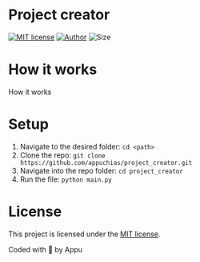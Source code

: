 # Project creator
[![MIT license](https://img.shields.io/github/license/appuchias/project_creator?style=flat-square)](https://github.com/appuchias/project_creator/blob/master/LICENSE)
[![Author](https://img.shields.io/badge/Project%20by-Appu-9cf?style=flat-square)](https://github.com/appuchias)
![Size](https://img.shields.io/github/repo-size/appuchias/project_creator?color=orange&style=flat-square)

# How it works
How it works

# Setup
1. Navigate to the desired folder: `cd <path>`
2. Clone the repo: `git clone https://github.com/appuchias/project_creator.git`
3. Navigate into the repo folder: `cd project_creator`
4. Run the file: `python main.py`

# License
This project is licensed under the [MIT license](https://github.com/appuchias/project_creator/blob/master/LICENSE).

Coded with 🖤 by Appu
